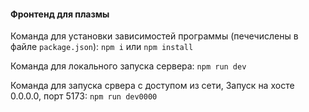 #### Фронтенд для плазмы
Команда для установки зависимостей программы (печечислены в файле `package.json`):
`npm i` или `npm install` 

Команда для локального запуска сервера:
`npm run dev`

Команда для запуска cрвера с доступом из сети, Запуск на хосте 0.0.0.0, порт 5173:
`npm run dev0000`